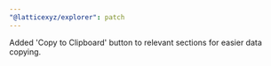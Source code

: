 ```yaml
---
"@latticexyz/explorer": patch
---
```


Added 'Copy to Clipboard' button to relevant sections for easier data copying.
